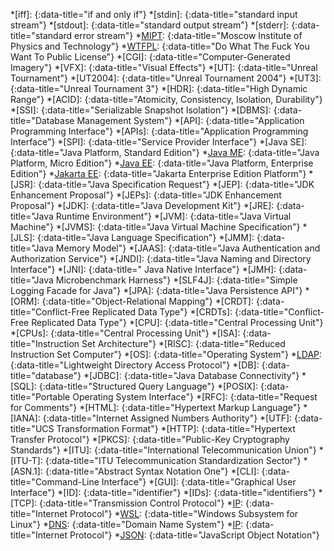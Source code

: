 [WTFPL]: <http://www.wtfpl.net/>
[MIPT]: <https://mipt.ru/english/>
[Java]: <https://dev.java/>
[Java EE]: <https://www.oracle.com/ca-en/java/technologies/java-ee-glance.html>
[Java Platform, Enterprise Edition (Java EE)]: <https://www.oracle.com/ca-en/java/technologies/java-ee-glance.html>
[Java ME]: <https://www.oracle.com/java/technologies/javameoverview.html>
[Java Platform, Micro Edition (Java ME)]: <https://www.oracle.com/java/technologies/javameoverview.html>
[Jakarta EE]: <https://jakarta.ee/specifications/>
[Jakarta Enterprise Edition Platform (Jakarta EE)]: <https://jakarta.ee/specifications/>
[OpenJDK]: <https://openjdk.java.net/>
[OpenJDK JDK]: <https://openjdk.java.net/projects/jdk/>
[Oracle JDK]: <https://www.oracle.com/java/technologies/downloads/>
[Junit 5]: <https://junit.org/junit5/>
[PostgreSQL]: <https://www.postgresql.org/>
[Cassandra]: <https://cassandra.apache.org/>
[MongoDB]: <https://www.mongodb.com/docs/manual/>
[macOS]: <https://www.apple.com/macos>
[Ubuntu]: <https://ubuntu.com>
[Windows]: <https://www.microsoft.com/windows>
[WSL]: <https://docs.microsoft.com/en-ca/windows/wsl/>
[WSL 2]: <https://docs.microsoft.com/en-ca/windows/wsl/>
[DNS]: <https://www.rfc-editor.org/info/std13>
[IP]: <https://www.rfc-editor.org/info/std86>
[LDAP]: <https://www.rfc-editor.org/rfc/rfc4510>
[Rust]: <https://www.rust-lang.org/>
[JSON]: <https://www.rfc-editor.org/rfc/rfc8259.html>
[concurrent]: <{% post_url 2020-05-17-parallelism-vs-concurrency %}#concurrency>
[concurrently]: <{% post_url 2020-05-17-parallelism-vs-concurrency %}#concurrency>
[authentication]: <{% post_url 2013-12-31-identification-vs-authentication-vs-authorization %}#authentication>

*[iff]:
{:data-title="if and only if"}
*[stdin]:
{:data-title="standard input stream"}
*[stdout]:
{:data-title="standard output stream"}
*[stderr]:
{:data-title="standard error stream"}
*[MIPT]:
{:data-title="Moscow Institute of Physics and Technology"}
*[WTFPL]:
{:data-title="Do What The Fuck You Want To Public License"}
*[CGI]:
{:data-title="Computer-Generated Imagery"}
*[VFX]:
{:data-title="Visual Effects"}
*[UT]:
{:data-title="Unreal Tournament"}
*[UT2004]:
{:data-title="Unreal Tournament 2004"}
*[UT3]:
{:data-title="Unreal Tournament 3"}
*[HDR]:
{:data-title="High Dynamic Range"}
*[ACID]:
{:data-title="Atomicity, Consistency, Isolation, Durability"}
*[SSI]:
{:data-title="Serializable Snapshot Isolation"}
*[DBMS]:
{:data-title="Database Management System"}
*[API]:
{:data-title="Application Programming Interface"}
*[APIs]:
{:data-title="Application Programming Interface"}
*[SPI]:
{:data-title="Service Provider Interface"}
*[Java SE]:
{:data-title="Java Platform, Standard Edition"}
*[Java ME]:
{:data-title="Java Platform, Micro Edition"}
*[Java EE]:
{:data-title="Java Platform, Enterprise Edition"}
*[Jakarta EE]:
{:data-title="Jakarta Enterprise Edition Platform"}
*[JSR]:
{:data-title="Java Specification Request"}
*[JEP]:
{:data-title="JDK Enhancement Proposal"}
*[JEPs]:
{:data-title="JDK Enhancement Proposal"}
*[JDK]:
{:data-title="Java Development Kit"}
*[JRE]:
{:data-title="Java Runtime Environment"}
*[JVM]:
{:data-title="Java Virtual Machine"}
*[JVMS]:
{:data-title="Java Virtual Machine Specification"}
*[JLS]:
{:data-title="Java Language Specification"}
*[JMM]:
{:data-title="Java Memory Model"}
*[JAAS]:
{:data-title="Java Authentication and Authorization Service"}
*[JNDI]:
{:data-title="Java Naming and Directory Interface"}
*[JNI]:
{:data-title=" Java Native Interface"}
*[JMH]:
{:data-title="Java Microbenchmark Harness"}
*[SLF4J]:
{:data-title="Simple Logging Facade for Java"}
*[JPA]:
{:data-title="Java Persistence API"}
*[ORM]:
{:data-title="Object-Relational Mapping"}
*[CRDT]:
{:data-title="Conflict-Free Replicated Data Type"}
*[CRDTs]:
{:data-title="Conflict-Free Replicated Data Type"}
*[CPU]:
{:data-title="Central Processing Unit"}
*[CPUs]:
{:data-title="Central Processing Unit"}
*[ISA]:
{:data-title="Instruction Set Architecture"}
*[RISC]:
{:data-title="Reduced Instruction Set Computer"}
*[OS]:
{:data-title="Operating System"}
*[LDAP]:
{:data-title="Lightweight Directory Access Protocol"}
*[DB]:
{:data-title="database"}
*[JDBC]:
{:data-title="Java Database Connectivity"}
*[SQL]:
{:data-title="Structured Query Language"}
*[POSIX]:
{:data-title="Portable Operating System Interface"}
*[RFC]:
{:data-title="Request for Comments"}
*[HTML]:
{:data-title="Hypertext Markup Language"}
*[IANA]:
{:data-title="Internet Assigned Numbers Authority"}
*[UTF]:
{:data-title="UCS Transformation Format"}
*[HTTP]:
{:data-title="Hypertext Transfer Protocol"}
*[PKCS]:
{:data-title="Public-Key Cryptography Standards"}
*[ITU]:
{:data-title="International Telecommunication Union"}
*[ITU-T]:
{:data-title="ITU Telecommunication Standardization Sector"}
*[ASN.1]:
{:data-title="Abstract Syntax Notation One"}
*[CLI]:
{:data-title="Command-Line Interface"}
*[GUI]:
{:data-title="Graphical User Interface"}
*[ID]:
{:data-title="identifier"}
*[IDs]:
{:data-title="identifiers"}
*[TCP]:
{:data-title="Transmission Control Protocol"}
*[IP]:
{:data-title="Internet Protocol"}
*[WSL]:
{:data-title="Windows Subsystem for Linux"}
*[DNS]:
{:data-title="Domain Name System"}
*[IP]:
{:data-title="Internet Protocol"}
*[JSON]:
{:data-title="JavaScript Object Notation"}
